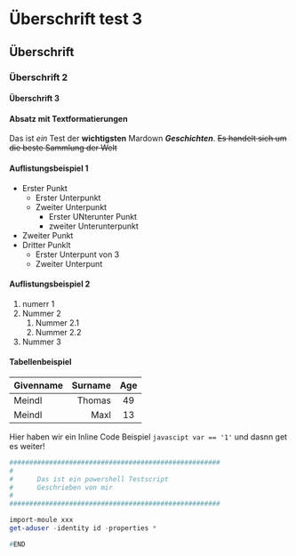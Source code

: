 # Überschrift test 3

## Überschrift

### Überschrift 2

#### Überschrift 3

#### Absatz mit Textformatierungen

Das ist *ein* Test der **wichtigsten** Mardown ***Geschichten***. ~~Es handelt sich um die beste Sammlung der Welt~~

#### Auflistungsbeispiel 1

- Erster Punkt
  - Erster Unterpunkt
  - Zweiter Unterpunkt
    - Erster UNterunter Punkt
    - zweiter Unterunterpunkt
- Zweiter Punkt
- Dritter Punklt
  - Erster Unterpunt von 3
  - Zweiter Unterpunt

#### Auflistungsbeispiel 2

 1. numerr 1
 2. Nummer 2
    1. Nummer 2.1
    2. Nummer 2.2
 3. Nummer 3

#### Tabellenbeispiel

|Givenname|Surname|Age|
|:---------------------|---:|:-------------------:|
|Meindl|Thomas|49|
|Meindl|Maxl|13|

Hier haben wir ein Inline Code Beispiel `javascipt var == '1'` und dasnn get es weiter!

```powershell
#####################################################
#
#      Das ist ein powershell Testscript
#      Geschrieben von mir
#
#####################################################

import-moule xxx
get-aduser -identity id -properties * 

#END
```
